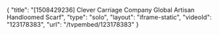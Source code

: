 {
    "title": "[1508429236] Clever Carriage Company Global Artisan Handloomed Scarf",
    "type": "solo",
    "layout": "iframe-static",
    "videoId": "123178383",
    "url": "\/tvpembed\/123178383"
}